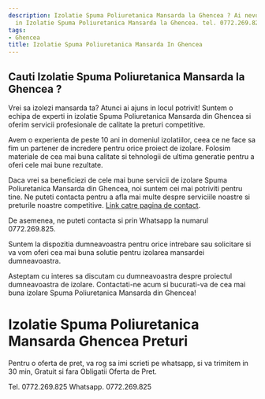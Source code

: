 ```yaml
---
description: Izolatie Spuma Poliuretanica Mansarda la Ghencea ? Ai nevoie de un profesionist
  in Izolatie Spuma Poliuretanica Mansarda la Ghencea. tel. 0772.269.825
tags:
- Ghencea
title: Izolatie Spuma Poliuretanica Mansarda In Ghencea
---
```



## Cauti Izolatie Spuma Poliuretanica Mansarda la Ghencea ?

Vrei sa izolezi mansarda ta? Atunci ai ajuns in locul potrivit! Suntem o echipa de experti in izolatie Spuma Poliuretanica Mansarda din Ghencea si oferim servicii profesionale de calitate la preturi competitive.

Avem o experienta de peste 10 ani in domeniul izolatiilor, ceea ce ne face sa fim un partener de incredere pentru orice proiect de izolare. Folosim materiale de cea mai buna calitate si tehnologii de ultima generatie pentru a oferi cele mai bune rezultate.

Daca vrei sa beneficiezi de cele mai bune servicii de izolare Spuma Poliuretanica Mansarda din Ghencea, noi suntem cei mai potriviti pentru tine. Ne puteti contacta pentru a afla mai multe despre serviciile noastre si preturile noastre competitive. [Link catre pagina de contact](www.example.com/contact).

De asemenea, ne puteti contacta si prin Whatsapp la numarul 0772.269.825.

Suntem la dispozitia dumneavoastra pentru orice intrebare sau solicitare si va vom oferi cea mai buna solutie pentru izolarea mansardei dumneavoastra.

Asteptam cu interes sa discutam cu dumneavoastra despre proiectul dumneavoastra de izolare. Contactati-ne acum si bucurati-va de cea mai buna izolare Spuma Poliuretanica Mansarda din Ghencea!

# Izolatie Spuma Poliuretanica Mansarda Ghencea Preturi
Pentru o oferta de pret, va rog sa imi scrieti pe whatsapp, si va trimitem in 30 min, Gratuit si fara Obligatii Oferta de Pret.

Tel. 0772.269.825
Whatsapp. 0772.269.825